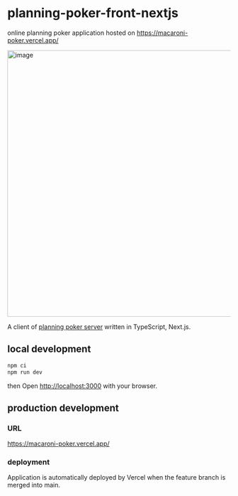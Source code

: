 # planning-poker-front-nextjs
online planning poker application hosted on https://macaroni-poker.vercel.app/  

<img width="600" alt="image" src="https://github.com/user-attachments/assets/8dddb010-2ff3-4c50-9365-bffbe10cfb76" />



A client of [planning poker server](https://github.com/macaroni10y/planning-poker-server) written in TypeScript, Next.js.

## local development
```sh
npm ci
npm run dev
```

then Open [http://localhost:3000](http://localhost:3000) with your browser.

## production development
### URL
https://macaroni-poker.vercel.app/
### deployment
Application is automatically deployed by Vercel when the feature branch is merged into main.
